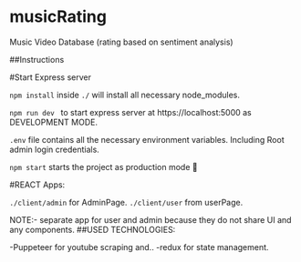 # musicRating
Music Video Database (rating based on sentiment analysis)

##Instructions

#Start Express server

`npm install` inside `./` will install all necessary node_modules.

`npm run dev ` to start express server at https://localhost:5000 as DEVELOPMENT MODE.

`.env` file contains all the necessary environment variables. Including Root admin login credentials.


`npm start` starts the project as production mode :tada: 

#REACT Apps:

`./client/admin` for AdminPage.
`./client/user` from userPage.
 
NOTE:- separate app for user and admin because they do not share UI and any components.
##USED TECHNOLOGIES:

-Puppeteer for youtube scraping and..
-redux for state management.


